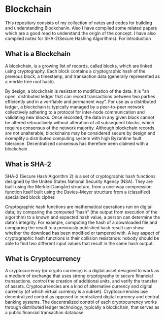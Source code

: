 # Blockchain

This repository consists of my collection of notes and codes for building and understanding Blockchanin. Also I have compiled some related papers which are a good read to understand the origin of the concept. I have also compiled notes for SHA-2(Secure Hashing Algorithms). For introduction 

## What is a Blockchain
A blockchain, is a growing list of records, called blocks, which are linked using cryptography. Each block contains a cryptographic hash of the previous block, a timestamp, and transaction data (generally represented as a merkle tree root hash).

By design, a blockchain is resistant to modification of the data. It is "an open, distributed ledger that can record transactions between two parties efficiently and in a verifiable and permanent way". For use as a distributed ledger, a blockchain is typically managed by a peer-to-peer network collectively adhering to a protocol for inter-node communication and validating new blocks. Once recorded, the data in any given block cannot be altered retroactively without alteration of all subsequent blocks, which requires consensus of the network majority. Although blockchain records are not unalterable, blockchains may be considered secure by design and exemplify a distributed computing system with high Byzantine fault tolerance. Decentralized consensus has therefore been claimed with a blockchain.

## What is SHA-2
SHA-2 (Secure Hash Algorithm 2) is a set of cryptographic hash functions designed by the United States National Security Agency (NSA). They are built using the Merkle–Damgård structure, from a one-way compression function itself built using the Davies–Meyer structure from a (classified) specialized block cipher.

Cryptographic hash functions are mathematical operations run on digital data; by comparing the computed "hash" (the output from execution of the algorithm) to a known and expected hash value, a person can determine the data's integrity. For example, computing the hash of a downloaded file and comparing the result to a previously published hash result can show whether the download has been modified or tampered with. A key aspect of cryptographic hash functions is their collision resistance: nobody should be able to find two different input values that result in the same hash output. 

## What is Cryptocurrency
A cryptocurrency (or crypto currency) is a digital asset designed to work as a medium of exchange that uses strong cryptography to secure financial transactions, control the creation of additional units, and verify the transfer of assets. Cryptocurrencies are a kind of alternative currency and digital currency (of which virtual currency is a subset). Cryptocurrencies use decentralized control as opposed to centralized digital currency and central banking systems. The decentralized control of each cryptocurrency works through distributed ledger technology, typically a blockchain, that serves as a public financial transaction database.
